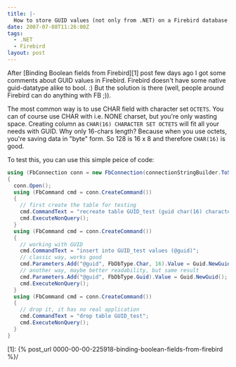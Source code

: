 ```yaml
---
title: |-
  How to store GUID values (not only from .NET) on a Firebird database
date: 2007-07-08T11:26:00Z
tags:
  - .NET
  - Firebird
layout: post
---
```

After [Binding Boolean fields from Firebird][1] post few days ago I got some comments about GUID values in Firebird. Firebird doesn't have some native guid-datatype alike to bool. :) But the solution is there (well, people around Firebird can do anything with FB ;)).

The most common way is to use CHAR field with character set `OCTETS`. You can of course use CHAR with i.e. NONE charset, but you're only wasting space. Creating column as `CHAR(16) CHARACTER SET OCTETS` will fit all your needs with GUID. Why only 16-chars length? Because when you use octets, you're saving data in "byte" form. So 128 is 16 x 8 and therefore `CHAR(16)` is good.

To test this, you can use this simple peice of code:

```csharp
using (FbConnection conn = new FbConnection(connectionStringBuilder.ToString()))
{
  conn.Open();
  using (FbCommand cmd = conn.CreateCommand())
  {
    // first create the table for testing
    cmd.CommandText = "recreate table GUID_test (guid char(16) character set octets)";
    cmd.ExecuteNonQuery();
  }
  using (FbCommand cmd = conn.CreateCommand())
  {
    // working with GUID
    cmd.CommandText = "insert into GUID_test values (@guid)";
    // classic way, works good
    cmd.Parameters.Add("@guid", FbDbType.Char, 16).Value = Guid.NewGuid().ToByteArray();
    // another way, maybe better readability, but same result
    cmd.Parameters.Add("@guid", FbDbType.Guid).Value = Guid.NewGuid();
    cmd.ExecuteNonQuery();
  }
  using (FbCommand cmd = conn.CreateCommand())
  {
    // drop it, it has no real application
    cmd.CommandText = "drop table GUID_test";
    cmd.ExecuteNonQuery();
  }
}
```

[1]: {% post_url 0000-00-00-225918-binding-boolean-fields-from-firebird %}/
